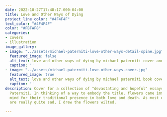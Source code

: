 ```yaml
---
date: 2022-10-27T17:48:17.000-04:00
title: Love and Other Ways of Dying
project_line_color: "#4F4F4F"
text_color: "#4F4F4F"
color: "#FBFAF8"
categories:
- covers
- illustration
image_gallery:
- image: "../assets/michael-paterniti-love-other-ways-detail-spine.jpg"
  featured_image: false
  alt_text: love and other ways of dying by michael paterniti cover and spine
  caption: ''
- image: "../assets/michael-paterniti-love-other-ways-cover.jpg"
  featured_image: true
  alt_text: love and other ways of dying by michael paterniti book cover
  caption: ''
description: Cover for a collection of "devastating and hopeful" essays by Michael
  Paterniti. In thinking of a way to embody the title, flowers came immediately to
  mind for their traditional presence in both love and death. As most of these essays
  are really quite sad, I drew the flowers wilted.

---
```

